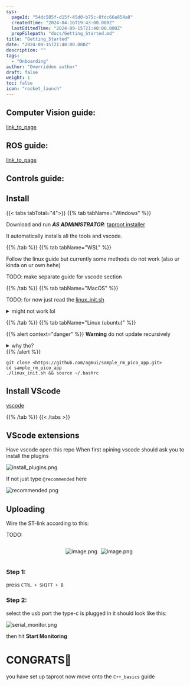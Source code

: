 ```yaml
---
sys:
  pageId: "54dc585f-d15f-45d0-b75c-8fdc66a854a8"
  createdTime: "2024-04-16T19:43:00.000Z"
  lastEditedTime: "2024-09-15T21:40:00.000Z"
  propFilepath: "docs/Getting_Started.md"
title: "Getting_Started"
date: "2024-09-15T21:40:00.000Z"
description: ""
tags:
  - "Onboarding"
author: "Overridden author"
draft: false
weight: 1
toc: false
icon: "rocket_launch"
---
```


## Computer Vision guide:

[link_to_page](86d45bc0-388b-4d26-8848-44f255f73d0e)

## ROS guide:

[link_to_page](3c76c1de-ec8f-46d6-8b0a-294005edc2d5)

## Controls guide:

## Install

{{< tabs tabTotal="4">}}
{{% tab tabName="Windows" %}}

Download and run _**AS ADMINISTRATOR**_: [taproot installer](https://github.com/Thornbots/TeachingFreshies/releases/tag/1.0)

It automatically installs all the tools and vscode.

{{% /tab %}}
{{% tab tabName="WSL" %}}

Follow the linux guide but currently some methods do not work (also ur kinda on ur own hehe)

TODO: make separate guide for vscode section

{{% /tab %}}
{{% tab tabName="MacOS" %}}

TODO: for now just read the [linux_init.sh](https://github.com/agmui/sample_rm_pico_app/blob/main/linux_init.sh)

<details>
<summary>might not work lol</summary>

`brew install libusb pkg-config`

Next install: [vscode](https://code.visualstudio.com/Download)

</details>

{{% /tab %}}
{{% tab tabName="Linux (ubuntu)" %}}

{{% alert context="danger" %}}
**Warning** do not update recursively
<details>
<summary>why tho?</summary>
There are some submodules that may go on for a while (like tinyusb) and I highly
recommend you don't need to get them.
If you want to see what submodules I update just look in `linux_init.sh`
</details>
{{% /alert %}}

```shell
git clone <https://github.com/agmui/sample_rm_pico_app.git>
cd sample_rm_pico_app
./linux_init.sh && source ~/.bashrc
```

## Install VScode

[vscode](https://code.visualstudio.com/Download)

{{% /tab %}}
{{< /tabs >}}

## VScode extensions

Have vscode open this repo
When first opining vscode should ask you to install the plugins

![install_plugins.png](https://prod-files-secure.s3.us-west-2.amazonaws.com/d518164a-d88e-44d1-a4ee-3adb3bd8bce0/89bd30f0-1825-4e77-867b-0a41ce370880/install_plugins.png?X-Amz-Algorithm=AWS4-HMAC-SHA256&X-Amz-Content-Sha256=UNSIGNED-PAYLOAD&X-Amz-Credential=ASIAZI2LB4665S7RLLZN%2F20250216%2Fus-west-2%2Fs3%2Faws4_request&X-Amz-Date=20250216T003921Z&X-Amz-Expires=3600&X-Amz-Security-Token=IQoJb3JpZ2luX2VjECkaCXVzLXdlc3QtMiJHMEUCIQDsnfoFXtPrAbuR%2FLqfIm43gs2dFiRATlxuQvUmZeBh0gIgY9xDVMIYun3%2BKczbsMe60okl4f4j6nANImwdKoa82TMq%2FwMIUhAAGgw2Mzc0MjMxODM4MDUiDObMY6ybIg9WmpyGtyrcA3t4TfJOlYsIlDJ1UlymW6e09ZsLxIWdKocGqKnrdnye8ShV%2FhMRJ%2FSEB3ouOT887xwWpAKhuef4Qezu55HLhFsKpIvmQdePoVIlYqq5uwP8NWlRsfzwsXCWFBfQ9DhYICpsnNT5Uvyn3xdO1NLyAoZ04dIULqpum0OVc72cUcdfpv2xauYGu4puHmU%2FGXAPhJDC8%2Fk4W8J3YzEJR7dlIfBVR8XGpir0VDrhVKkJ8Z7p3FFnxwZCO9ruamXHt8lKBfJ0fLvR2YVwdMNjMnffKKtIzs18bsDuHM5dyi%2B94cNwVDG%2B28xw6TGsBKxTae9fnJutTK%2FFT3UQdMJDce73Q1YYO8ZEvsSmsfvNNuOzdoZQv4SOSIcnDOdCOTFdWT91P%2Bkhxd%2FaKodJOkRjyZRTZ9MjCSToq4GKcSSOR7lIOWN54S%2BvxJaY88OwFte7bTBFCREDs9%2Fu91dI40WKZUM3n0qfrfG0brbS2EEphhwB1BDm3zIoGhA5JpAFPXKO%2BqmaQd0GlWTIqNAlrjTXR1HHLJaNDFINdsD1Ov1qYRk1D7eUK6vS4T2Q1HFuWVK9eTMecXWrE3wog529o6wRMfiaeOyHPsZuYNXMS72lFRsqaoIJIAmszPooSMgWTQpfMOnlxL0GOqUB2XoMxOPmMpa8x3p3h2YfWyrSSCYdtiMWh%2Be6zEekULIhLMrPGFgjc%2B2hyjIR5%2FCajghdW8d1vdjID0Y4GE77e%2BxnovAGKy35P8GACJb8IeSwENpkytUP91r5mEAeWs2Lq0AeYS5vPG3LIoKBTNLHQA5NJJKLPgeCTNALpPfEuUJA6NNzxLXvCJS1jgA0U6ksLr7BS%2BMMMFjch%2FADBZarOZ4M8U00&X-Amz-Signature=4417de0a5cb6a8eaa02c58448541a04d62a564fde38dd749b87fd76c52a902e7&X-Amz-SignedHeaders=host&x-id=GetObject)

If not just type `@recommended` here  

![recommended.png](https://prod-files-secure.s3.us-west-2.amazonaws.com/d518164a-d88e-44d1-a4ee-3adb3bd8bce0/61e661e9-5d85-4dfc-be0d-8d2097a5e793/recommended.png?X-Amz-Algorithm=AWS4-HMAC-SHA256&X-Amz-Content-Sha256=UNSIGNED-PAYLOAD&X-Amz-Credential=ASIAZI2LB4665S7RLLZN%2F20250216%2Fus-west-2%2Fs3%2Faws4_request&X-Amz-Date=20250216T003921Z&X-Amz-Expires=3600&X-Amz-Security-Token=IQoJb3JpZ2luX2VjECkaCXVzLXdlc3QtMiJHMEUCIQDsnfoFXtPrAbuR%2FLqfIm43gs2dFiRATlxuQvUmZeBh0gIgY9xDVMIYun3%2BKczbsMe60okl4f4j6nANImwdKoa82TMq%2FwMIUhAAGgw2Mzc0MjMxODM4MDUiDObMY6ybIg9WmpyGtyrcA3t4TfJOlYsIlDJ1UlymW6e09ZsLxIWdKocGqKnrdnye8ShV%2FhMRJ%2FSEB3ouOT887xwWpAKhuef4Qezu55HLhFsKpIvmQdePoVIlYqq5uwP8NWlRsfzwsXCWFBfQ9DhYICpsnNT5Uvyn3xdO1NLyAoZ04dIULqpum0OVc72cUcdfpv2xauYGu4puHmU%2FGXAPhJDC8%2Fk4W8J3YzEJR7dlIfBVR8XGpir0VDrhVKkJ8Z7p3FFnxwZCO9ruamXHt8lKBfJ0fLvR2YVwdMNjMnffKKtIzs18bsDuHM5dyi%2B94cNwVDG%2B28xw6TGsBKxTae9fnJutTK%2FFT3UQdMJDce73Q1YYO8ZEvsSmsfvNNuOzdoZQv4SOSIcnDOdCOTFdWT91P%2Bkhxd%2FaKodJOkRjyZRTZ9MjCSToq4GKcSSOR7lIOWN54S%2BvxJaY88OwFte7bTBFCREDs9%2Fu91dI40WKZUM3n0qfrfG0brbS2EEphhwB1BDm3zIoGhA5JpAFPXKO%2BqmaQd0GlWTIqNAlrjTXR1HHLJaNDFINdsD1Ov1qYRk1D7eUK6vS4T2Q1HFuWVK9eTMecXWrE3wog529o6wRMfiaeOyHPsZuYNXMS72lFRsqaoIJIAmszPooSMgWTQpfMOnlxL0GOqUB2XoMxOPmMpa8x3p3h2YfWyrSSCYdtiMWh%2Be6zEekULIhLMrPGFgjc%2B2hyjIR5%2FCajghdW8d1vdjID0Y4GE77e%2BxnovAGKy35P8GACJb8IeSwENpkytUP91r5mEAeWs2Lq0AeYS5vPG3LIoKBTNLHQA5NJJKLPgeCTNALpPfEuUJA6NNzxLXvCJS1jgA0U6ksLr7BS%2BMMMFjch%2FADBZarOZ4M8U00&X-Amz-Signature=97450ad702c2caab76f0a18a89e0e89a781a3562b547ab341824a4d7ed49c6e5&X-Amz-SignedHeaders=host&x-id=GetObject)

## Uploading

Wire the ST-link according to this:

TODO:

<div style="display: flex;flex-direction: row; column-gap:10px; max-width: 630px;justify-content: center;">
<div>

![image.png](https://prod-files-secure.s3.us-west-2.amazonaws.com/d518164a-d88e-44d1-a4ee-3adb3bd8bce0/210ecb78-1116-4d7b-b9b7-2292f66fa2c2/image.png?X-Amz-Algorithm=AWS4-HMAC-SHA256&X-Amz-Content-Sha256=UNSIGNED-PAYLOAD&X-Amz-Credential=ASIAZI2LB466YQ5PYMRA%2F20250216%2Fus-west-2%2Fs3%2Faws4_request&X-Amz-Date=20250216T003923Z&X-Amz-Expires=3600&X-Amz-Security-Token=IQoJb3JpZ2luX2VjECgaCXVzLXdlc3QtMiJIMEYCIQDeOodLIYFRfgEpiDErO77a7AYXjvBMrt%2BssB%2BadPq10AIhAMYNjKzek4DtrrFnWx%2BquV8xmQb5pOXJiarkrjsVLh68Kv8DCFEQABoMNjM3NDIzMTgzODA1IgxKGSFQ8RW4fV3vdEIq3AMAEpbUPG%2BbgepQMb6mtPCiwNRGq6WWEgT%2FeSNrTBZCxWKCXO9mXyECfuJlhLK1iR8JKDMutolihthMLeU%2FzEbe2jIxRIbDVz21ElMViCETM4%2BTfMc5WX5ngGBq64eED4TVM5ypF90J%2BSRB7%2Bm0d%2BdYN3FIRhuW5jv%2BNGbe7Vu6%2FNf6zy1HU0HH%2FqiUYmxKxX%2FEJ1OHhVlrsi2jcjWpsYRdkZKT6jIZinMBCcmj9te4sR7g530Mp6cxb6BwkbmnuzJScy8QEjJtMDoeVjIgIGUfm5BFG1wzy2lDACpDKb6ZRVhSOima0JUnflu3dIjSUTPgvA%2F6PYs297QWI9jomDhpSJTc2R%2FCWJinlD64UZN95NVObKZIg8im84%2FQKERwWhc9IxpvRdNK9Ff4yLzuDU76uIZmg5hVMl%2FLWe3IN7z820RRtE6luZN0UVfRO0jmT8lRRCkwL46VeHiObK6PM8CTe4KxrwUoti283hsu9EGykMno469%2FfVuMQZ4O1Lh9D98Bqhuc%2BkGXAHV%2FUZyqauZ%2BBdQckOuMIii0XNsWwVkw%2BNfz0EawUslLdDibi7HFfw5JOKnPJMQTQNjn7l7oz3IrRlAOyVunxnPETT%2FShgPAl%2FntE%2Fdr%2BDd5TuulnjD6ysS9BjqkAdin0%2F%2Fz1xkKc%2F8Jk7aSKxVFLRKpnXdmC0pMCdpiPJ0N47v8qvz6s%2FYEL%2BdYRfL7%2BHQ%2BqznzezqIAqndaYvqyo%2FwligLomwTc3tMKpR8nuKQDFXv%2BLw8b%2FY6S8kcMJiWeqfxDagsT4Y2cV2Ky%2F9AKgJuRrLWvTTRWQkvbNMND3ewO6yzhfsSK4UBqdz%2BoL0JUKGBhvcc6q4akuU7%2FizWi58JnebG&X-Amz-Signature=b005ced7054a58b492fb115f48ecb5d3ac0eb6f538421b5f2c84fdf457cb8d81&X-Amz-SignedHeaders=host&x-id=GetObject)

</div>
<div>

![image.png](https://prod-files-secure.s3.us-west-2.amazonaws.com/d518164a-d88e-44d1-a4ee-3adb3bd8bce0/33a0fd0f-8ca6-4a86-8e09-26e95ded1fff/image.png?X-Amz-Algorithm=AWS4-HMAC-SHA256&X-Amz-Content-Sha256=UNSIGNED-PAYLOAD&X-Amz-Credential=ASIAZI2LB466ZJ7MZR5N%2F20250216%2Fus-west-2%2Fs3%2Faws4_request&X-Amz-Date=20250216T003923Z&X-Amz-Expires=3600&X-Amz-Security-Token=IQoJb3JpZ2luX2VjECkaCXVzLXdlc3QtMiJHMEUCIEO0lUTJ5aHMtCl3CUaq%2BmM00gvu0D3HOSgH84lwAdsDAiEAxVQiviv08iCKVaxlSX6w3rYQvkgpdRecGZXdta06WNwq%2FwMIUhAAGgw2Mzc0MjMxODM4MDUiDC1hXziFQV840D4AtircA7PGZtJaKKsZpdEWzD3FXIZHZxc0VwoANa4mQR3Ne5T3PBd9F6Ek4tl6EF5HdNpYfQzAqHD%2FKxfqgdSenVEHpNHA%2FPKjtrk3an48IR7YnyhYl5r7CX%2FPjZIIKZ7hw8tM8raCEg%2FkIiGBOwVo828MSQW9qBJMdVfW94OwidyRd1AZKOH7sIVCN5E47mKkAuThyEsseskqaCdAuBFpoXd1h%2BdLBw3%2FA0uIWqObMBXNhlRhQhBW10lnjhJE5sJdE7CoRJRl3mV9r0N2BYwewC%2FCS1OwGTIeAPs5i7xm5GrrtyGTEnd543ATUezm7C%2FfXRIySsMMxymdstq65z%2F5rVZYCDRRfs9HbCmtGfUIY0A31V9Ymx%2BtdY0WMEGM5J8btW6n6ZxGqPnyu4jQJQvpk3qiJNxa10Dp%2FpJHTZW4U0L8pJaBHiZJb3wZFI0xI40%2BWhH%2FZVS6551kV%2BJmdKG0c8cPGuGuaxSBDhK8p5VqHxzBRdU1hYYGxfbuWTcS4Mm4k25Y7eUaVKoUh4gfbMzSYh4h5SLF9db0bqLoecDDqGNEWQu6S9dzYGv77KhfiV5Sl0ugzP%2FlGdQwb5C9VE3v1e5bRLWcQ0%2BPvisbSH56UI7t9ALwFOq%2BdL%2BklkLe8J%2FAMOnlxL0GOqUBRVxNmSloRO%2BW86DBSbyjqhl7vkrxNHsE10c4y29TzI6uBI4OEYvPsM%2BIuqiRdgJgRw9eIfUUB4Xf0dA33lgMhRzSrqaeVQ2krT2zlK7uHDOoIf2uRzTfCwcvq0IEOUCUJP1vmm10xXgcaCyLTAd%2FDwxCxmg2Fyw5vZMfdwRrtZc4hQFlgffAyKh4W4W%2FwnxbfLvfu5JnOUE%2BPu1I2WP7vfjKWsyH&X-Amz-Signature=5c21af6b2a14e82336fb56e0bfa41026a436f66fbb53bfecbfc4f992eab29ca7&X-Amz-SignedHeaders=host&x-id=GetObject)

</div>
</div>

### Step 1:

press `CTRL + SHIFT + B`

### Step 2:

select the usb port the type-c is plugged in it should look like this:

![serial_monitor.png](https://prod-files-secure.s3.us-west-2.amazonaws.com/d518164a-d88e-44d1-a4ee-3adb3bd8bce0/f03f4774-05d4-4393-b6a0-d5efb6d315ab/serial_monitor.png?X-Amz-Algorithm=AWS4-HMAC-SHA256&X-Amz-Content-Sha256=UNSIGNED-PAYLOAD&X-Amz-Credential=ASIAZI2LB4665S7RLLZN%2F20250216%2Fus-west-2%2Fs3%2Faws4_request&X-Amz-Date=20250216T003921Z&X-Amz-Expires=3600&X-Amz-Security-Token=IQoJb3JpZ2luX2VjECkaCXVzLXdlc3QtMiJHMEUCIQDsnfoFXtPrAbuR%2FLqfIm43gs2dFiRATlxuQvUmZeBh0gIgY9xDVMIYun3%2BKczbsMe60okl4f4j6nANImwdKoa82TMq%2FwMIUhAAGgw2Mzc0MjMxODM4MDUiDObMY6ybIg9WmpyGtyrcA3t4TfJOlYsIlDJ1UlymW6e09ZsLxIWdKocGqKnrdnye8ShV%2FhMRJ%2FSEB3ouOT887xwWpAKhuef4Qezu55HLhFsKpIvmQdePoVIlYqq5uwP8NWlRsfzwsXCWFBfQ9DhYICpsnNT5Uvyn3xdO1NLyAoZ04dIULqpum0OVc72cUcdfpv2xauYGu4puHmU%2FGXAPhJDC8%2Fk4W8J3YzEJR7dlIfBVR8XGpir0VDrhVKkJ8Z7p3FFnxwZCO9ruamXHt8lKBfJ0fLvR2YVwdMNjMnffKKtIzs18bsDuHM5dyi%2B94cNwVDG%2B28xw6TGsBKxTae9fnJutTK%2FFT3UQdMJDce73Q1YYO8ZEvsSmsfvNNuOzdoZQv4SOSIcnDOdCOTFdWT91P%2Bkhxd%2FaKodJOkRjyZRTZ9MjCSToq4GKcSSOR7lIOWN54S%2BvxJaY88OwFte7bTBFCREDs9%2Fu91dI40WKZUM3n0qfrfG0brbS2EEphhwB1BDm3zIoGhA5JpAFPXKO%2BqmaQd0GlWTIqNAlrjTXR1HHLJaNDFINdsD1Ov1qYRk1D7eUK6vS4T2Q1HFuWVK9eTMecXWrE3wog529o6wRMfiaeOyHPsZuYNXMS72lFRsqaoIJIAmszPooSMgWTQpfMOnlxL0GOqUB2XoMxOPmMpa8x3p3h2YfWyrSSCYdtiMWh%2Be6zEekULIhLMrPGFgjc%2B2hyjIR5%2FCajghdW8d1vdjID0Y4GE77e%2BxnovAGKy35P8GACJb8IeSwENpkytUP91r5mEAeWs2Lq0AeYS5vPG3LIoKBTNLHQA5NJJKLPgeCTNALpPfEuUJA6NNzxLXvCJS1jgA0U6ksLr7BS%2BMMMFjch%2FADBZarOZ4M8U00&X-Amz-Signature=5283ce281e5a496c9e72c9612e93df9cfa0d4910c28dd07f9f897b804f5874a4&X-Amz-SignedHeaders=host&x-id=GetObject)

then hit **Start Monitoring**

# CONGRATS🎉

you have set up taproot now move onto the `C++_basics` guide

